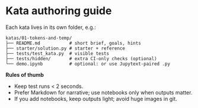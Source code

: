 # Kata authoring guide

Each kata lives in its own folder, e.g.:

```
katas/01-tokens-and-temp/
├── README.md           # short brief, goals, hints
├── starter/solution.py # starter + reference
├── tests/test_kata.py  # visible tests
├── tests/hidden/       # extra CI-only checks (optional)
└── demo.ipynb          # optional: or use Jupytext-paired .py
```

**Rules of thumb**
- Keep test runs < 2 seconds.
- Prefer Markdown for narrative; use notebooks only when outputs matter.
- If you add notebooks, keep outputs light; avoid huge images in git.